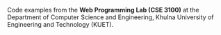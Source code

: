 Code examples from the **Web Programming Lab (CSE 3100)** at the Department of Computer Science and Engineering, Khulna University of Engineering and Technology (KUET).
